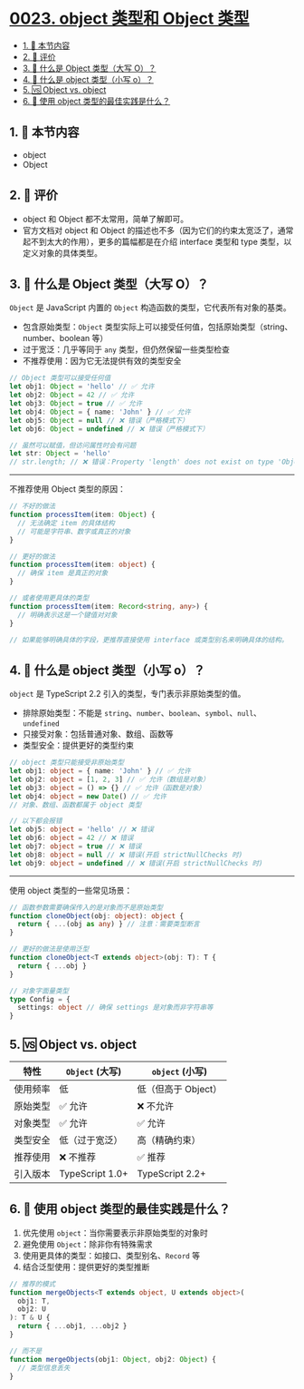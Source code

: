 # [0023. object 类型和 Object 类型](https://github.com/tnotesjs/TNotes.typescript/tree/main/notes/0023.%20object%20%E7%B1%BB%E5%9E%8B%E5%92%8C%20Object%20%E7%B1%BB%E5%9E%8B)

<!-- region:toc -->

- [1. 🎯 本节内容](#1--本节内容)
- [2. 🫧 评价](#2--评价)
- [3. 🤔 什么是 Object 类型（大写 O）？](#3--什么是-object-类型大写-o)
- [4. 🤔 什么是 object 类型（小写 o）？](#4--什么是-object-类型小写-o)
- [5. 🆚 Object vs. object](#5--object-vs-object)
- [6. 🤔 使用 object 类型的最佳实践是什么？](#6--使用-object-类型的最佳实践是什么)

<!-- endregion:toc -->

## 1. 🎯 本节内容

- object
- Object

## 2. 🫧 评价

- object 和 Object 都不太常用，简单了解即可。
- 官方文档对 object 和 Object 的描述也不多（因为它们的约束太宽泛了，通常起不到太大的作用），更多的篇幅都是在介绍 interface 类型和 type 类型，以定义对象的具体类型。

## 3. 🤔 什么是 Object 类型（大写 O）？

`Object` 是 JavaScript 内置的 `Object` 构造函数的类型，它代表所有对象的基类。

- 包含原始类型：`Object` 类型实际上可以接受任何值，包括原始类型（string、number、boolean 等）
- 过于宽泛：几乎等同于 `any` 类型，但仍然保留一些类型检查
- 不推荐使用：因为它无法提供有效的类型安全

```typescript
// Object 类型可以接受任何值
let obj1: Object = 'hello' // ✅ 允许
let obj2: Object = 42 // ✅ 允许
let obj3: Object = true // ✅ 允许
let obj4: Object = { name: 'John' } // ✅ 允许
let obj5: Object = null // ❌ 错误（严格模式下）
let obj6: Object = undefined // ❌ 错误（严格模式下）

// 虽然可以赋值，但访问属性时会有问题
let str: Object = 'hello'
// str.length; // ❌ 错误：Property 'length' does not exist on type 'Object'
```

---

不推荐使用 Object 类型的原因：

```typescript
// 不好的做法
function processItem(item: Object) {
  // 无法确定 item 的具体结构
  // 可能是字符串、数字或真正的对象
}

// 更好的做法
function processItem(item: object) {
  // 确保 item 是真正的对象
}

// 或者使用更具体的类型
function processItem(item: Record<string, any>) {
  // 明确表示这是一个键值对对象
}

// 如果能够明确具体的字段，更推荐直接使用 interface 或类型别名来明确具体的结构。
```

## 4. 🤔 什么是 object 类型（小写 o）？

`object` 是 TypeScript 2.2 引入的类型，专门表示非原始类型的值。

- 排除原始类型：不能是 `string`、`number`、`boolean`、`symbol`、`null`、`undefined`
- 只接受对象：包括普通对象、数组、函数等
- 类型安全：提供更好的类型约束

```typescript
// object 类型只能接受非原始类型
let obj1: object = { name: 'John' } // ✅ 允许
let obj2: object = [1, 2, 3] // ✅ 允许（数组是对象）
let obj3: object = () => {} // ✅ 允许（函数是对象）
let obj4: object = new Date() // ✅ 允许
// 对象、数组、函数都属于 object 类型

// 以下都会报错
let obj5: object = 'hello' // ❌ 错误
let obj6: object = 42 // ❌ 错误
let obj7: object = true // ❌ 错误
let obj8: object = null // ❌ 错误(开启 strictNullChecks 时)
let obj9: object = undefined // ❌ 错误(开启 strictNullChecks 时)
```

---

使用 object 类型的一些常见场景：

```typescript
// 函数参数需要确保传入的是对象而不是原始类型
function cloneObject(obj: object): object {
  return { ...(obj as any) } // 注意：需要类型断言
}

// 更好的做法是使用泛型
function cloneObject<T extends object>(obj: T): T {
  return { ...obj }
}

// 对象字面量类型
type Config = {
  settings: object // 确保 settings 是对象而非字符串等
}
```

## 5. 🆚 Object vs. object

| 特性     | `Object` (大写) | `object` (小写)     |
| -------- | --------------- | ------------------- |
| 使用频率 | 低              | 低（但高于 Object） |
| 原始类型 | ✅ 允许         | ❌ 不允许           |
| 对象类型 | ✅ 允许         | ✅ 允许             |
| 类型安全 | 低（过于宽泛）  | 高（精确约束）      |
| 推荐使用 | ❌ 不推荐       | ✅ 推荐             |
| 引入版本 | TypeScript 1.0+ | TypeScript 2.2+     |

## 6. 🤔 使用 object 类型的最佳实践是什么？

1. 优先使用 `object`：当你需要表示非原始类型的对象时
2. 避免使用 `Object`：除非你有特殊需求
3. 使用更具体的类型：如接口、类型别名、`Record` 等
4. 结合泛型使用：提供更好的类型推断

```typescript
// 推荐的模式
function mergeObjects<T extends object, U extends object>(
  obj1: T,
  obj2: U
): T & U {
  return { ...obj1, ...obj2 }
}

// 而不是
function mergeObjects(obj1: Object, obj2: Object) {
  // 类型信息丢失
}
```
